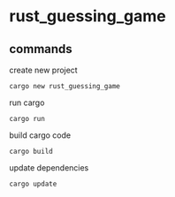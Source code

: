 # rust_guessing_game

## commands
create new project
```
cargo new rust_guessing_game
```

run cargo
```
cargo run
```

build cargo code
```
cargo build
```

update dependencies
```
cargo update
```